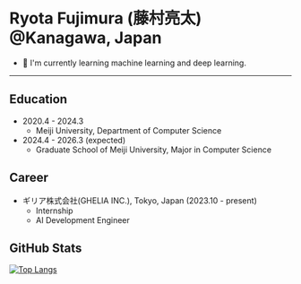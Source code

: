 # Ryota Fujimura (藤村亮太) @Kanagawa, Japan
- 🌱 I'm currently learning machine learning and deep learning.

---

## Education

- 2020.4 - 2024.3
  - Meiji University, Department of Computer Science
- 2024.4 - 2026.3 (expected)
  - Graduate School of Meiji University, Major in Computer Science 


## Career

- ギリア株式会社(GHELIA INC.), Tokyo, Japan (2023.10 - present)
  - Internship
  - AI Development Engineer


## GitHub Stats

[![Top Langs](https://github-readme-stats.vercel.app/api/top-langs/?username=fuji12345&theme=vue-dark&show_icons=true&layout=compact)](https://github.com/mo-ri-regen/github-readme-stats)


